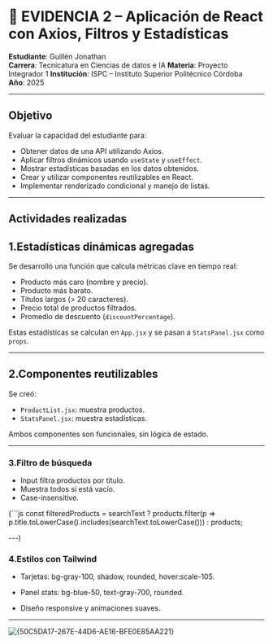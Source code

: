 # 📄 EVIDENCIA 2 – Aplicación de React con Axios, Filtros y Estadísticas

**Estudiante**: Guillén Jonathan  
**Carrera**: Tecnicatura en Ciencias de datos e IA
**Materia**: Proyecto Integrador 1
**Institución**: ISPC – Instituto Superior Politécnico Córdoba  
**Año**: 2025  

---

## Objetivo

Evaluar la capacidad del estudiante para:

- Obtener datos de una API utilizando Axios.
- Aplicar filtros dinámicos usando `useState` y `useEffect`.
- Mostrar estadísticas basadas en los datos obtenidos.
- Crear y utilizar componentes reutilizables en React.
- Implementar renderizado condicional y manejo de listas.

---

## Actividades realizadas

## 1.Estadísticas dinámicas agregadas

Se desarrolló una función que calcula métricas clave en tiempo real:

- Producto más caro (nombre y precio).
- Producto más barato.
- Títulos largos (> 20 caracteres).
- Precio total de productos filtrados.
- Promedio de descuento (`discountPercentage`).

Estas estadísticas se calculan en `App.jsx` y se pasan a `StatsPanel.jsx` como `props`.

---

## 2.Componentes reutilizables

Se creó:

- `ProductList.jsx`: muestra productos.
- `StatsPanel.jsx`: muestra estadísticas.

Ambos componentes son funcionales, sin lógica de estado.

---

### 3.Filtro de búsqueda

- Input filtra productos por título.
- Muestra todos si está vacío.
- Case-insensitive.

  
(```js
const filteredProducts = searchText
  ? products.filter(p =>
      p.title.toLowerCase().includes(searchText.toLowerCase()))
  : products;

---)

  ### 4.Estilos con Tailwind

- Tarjetas: bg-gray-100, shadow, rounded, hover:scale-105.

- Panel stats: bg-blue-50, text-gray-700, rounded.

- Diseño responsive y animaciones suaves.

---

![{50C5DA17-267E-44D6-AE16-BFE0E85AA221}](https://github.com/user-attachments/assets/fe46a45a-9171-4a5a-9e7e-4a645bac1fd6)



